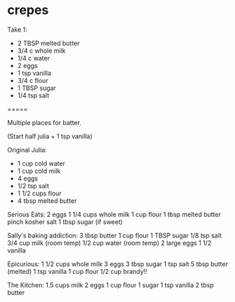 # crepes

Take 1:
* 2 TBSP melted butter
* 3/4 c whole milk
* 1/4 c water
* 2 eggs
* 1 tsp vanilla
* 3/4 c flour
* 1 TBSP sugar
* 1/4 tsp salt

=====

Multiple places for batter.

(Start half julia + 1 tsp vanilla)

Original Julia:
* 1 cup cold water
* 1 cup cold milk
* 4 eggs
* 1/2 tsp salt
* 1 1/2 cups flour
* 4 tbsp melted butter

Serious Eats:
2 eggs
1 1/4 cups whole milk
1 cup flour
1 tbsp melted butter
pinch kosher salt
1 tbsp sugar (if sweet)

Sally's baking addiction:
3 tbsp butter
1 cup flour
1 TBSP sugar
1/8 tsp salt
3/4 cup milk (room temp)
1/2 cup water (room temp)
2 large eggs
1 1/2 vanilla

Epicurious:
1 1/2 cups whole milk
3 eggs
3 tbsp sugar 1 tsp salt
5 tbsp butter (melted)
1 tsp vanilla
1 cup flour
1/2 cup brandy!!

The Kitchen:
1.5 cups milk
2 eggs
1 cup flour
1 sugar
1 tsp vanilla
2 tbsp butter
